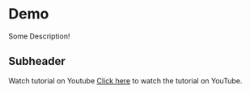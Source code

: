# Demo

Some Description!

## Subheader

Watch tutorial on Youtube
[Click here](https://www.youtube.com/watch?v=your-tutorial-video-id) to watch the tutorial on YouTube.
